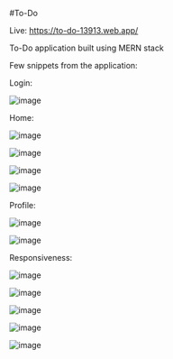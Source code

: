 #To-Do


Live: https://to-do-13913.web.app/


To-Do application built using MERN stack


Few snippets from the application:


Login:

![image](https://user-images.githubusercontent.com/37662337/149639064-bcec1626-25f2-4829-8dfb-a23dbb5013f8.png)





Home:


![image](https://user-images.githubusercontent.com/37662337/149639070-55caea70-bee4-4375-8708-a39f9e784642.png)


![image](https://user-images.githubusercontent.com/37662337/149639077-e2edafa3-8e64-40e8-853e-d0b95911985a.png)


![image](https://user-images.githubusercontent.com/37662337/149639087-d07e5363-5009-4920-b706-5fe535544e19.png)



![image](https://user-images.githubusercontent.com/37662337/149639094-f563b096-dc99-40af-a919-3988cba5a534.png)



Profile:


![image](https://user-images.githubusercontent.com/37662337/149639104-4b2df1f8-07db-416e-bcfa-95998a01911e.png)


![image](https://user-images.githubusercontent.com/37662337/149639108-035712c2-5614-4f68-8213-e9743169c750.png)






Responsiveness:

![image](https://user-images.githubusercontent.com/37662337/149639129-a3a99e00-7fc2-4fdd-ada2-c930bfcbf965.png)


![image](https://user-images.githubusercontent.com/37662337/149639135-a1244261-3a3e-4e4e-8e25-0d41adb077a9.png)



![image](https://user-images.githubusercontent.com/37662337/149639142-a5680f21-0ffe-46e9-9f08-f59ecae2fd14.png)


![image](https://user-images.githubusercontent.com/37662337/149639151-0d95af33-28e4-4aa5-8655-b3e936dfb069.png)


![image](https://user-images.githubusercontent.com/37662337/149639155-cd18ca69-5738-423f-9472-045265f24b62.png)
